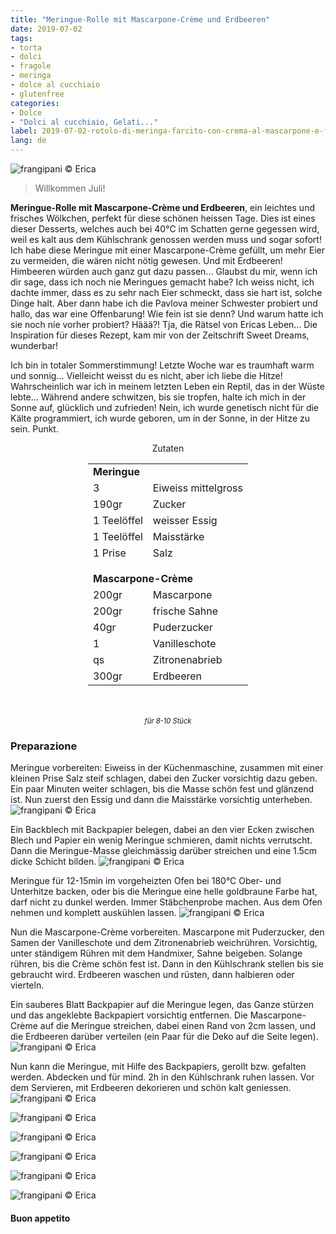 ```yaml
---
title: "Meringue-Rolle mit Mascarpone-Crème und Erdbeeren"
date: 2019-07-02
tags:
- torta
- dolci
- fragole
- meringa
- dolce al cucchiaio
- glutenfree
categories:
- Dolce
- "Dolci al cucchiaio, Gelati..."
label: 2019-07-02-rotolo-di-meringa-farcito-con-crema-al-mascarpone-e-fragole
lang: de
---
```

![](../2019-07-02-rotolo-di-meringa-farcito-con-crema-al-mascarpone-e-fragole/header.jpeg "frangipani © Erica")

> Willkommen Juli!

**Meringue-Rolle mit Mascarpone-Crème und Erdbeeren**, ein leichtes und frisches Wölkchen, perfekt für diese schönen heissen Tage. Dies ist eines dieser Desserts, welches auch bei 40°C im Schatten gerne gegessen wird, weil es kalt aus dem Kühlschrank genossen werden muss und sogar sofort! Ich habe diese Meringue mit einer Mascarpone-Crème gefüllt, um mehr Eier zu vermeiden, die wären nicht nötig gewesen. Und mit Erdbeeren! Himbeeren würden auch ganz gut dazu passen... Glaubst du mir, wenn ich dir sage, dass ich noch nie Meringues gemacht habe? Ich weiss nicht, ich dachte immer, dass es zu sehr nach Eier schmeckt, dass sie hart ist, solche Dinge halt. Aber dann habe ich die Pavlova meiner Schwester probiert und hallo, das war eine Offenbarung! Wie fein ist sie denn? Und warum hatte ich sie noch nie vorher probiert? Häää?! Tja, die Rätsel von Ericas Leben... Die Inspiration für dieses Rezept, kam mir von der Zeitschrift Sweet Dreams, wunderbar!

Ich bin in totaler Sommerstimmung! Letzte Woche war es traumhaft warm und sonnig... Vielleicht weisst du es nicht, aber ich liebe die Hitze! Wahrscheinlich war ich in meinem letzten Leben ein Reptil, das in der Wüste lebte... Während andere schwitzen, bis sie tropfen, halte ich mich in der Sonne auf, glücklich und zufrieden! Nein, ich wurde genetisch nicht für die Kälte programmiert, ich wurde geboren, um in der Sonne, in der Hitze zu sein. Punkt.

<div id="wrapper" style="text-align: center">
  <div id="yourdiv" style="display: inline-block;">
    <div class="ingredients" itemscope itemtype="http://schema.org/Recipe">
      <span itemprop="name" style="display:none;">Meringue-Rolle mit Mascarpone-Crème und Erdbeeren</span>
      <span itemprop="recipeCategory" style="display:none;">Süsses</span>
      <img itemprop="image" style="display:none;" class="ignore-gallery-item" src="../2019-07-02-rotolo-di-meringa-farcito-con-crema-al-mascarpone-e-fragole/header.jpeg"/>
      <span itemprop="author" style="display:none;">Erica Raiano</span>
      <span itemprop="description" style="display:none;">Meringue-Rolle mit Mascarpone-Crème und Erdbeeren, ein leichtes und frisches Wölkchen, perfekt für diese schönen heissen Tage.</span>
      <div class="ingredients-title">Zutaten</div>
      <table>
        <tbody>
          <tr>          
            <td colspan="2"><b>Meringue</b></td>
          </tr>      
          <tr itemprop="recipeIngredient">
            <td>3</td>
            <td>Eiweiss mittelgross</td>
          </tr>
          <tr itemprop="recipeIngredient">
            <td>190gr</td>
            <td>Zucker</td>
          </tr>
          <tr itemprop="recipeIngredient">
            <td>1 Teelöffel</td>
            <td>weisser Essig</td>
          </tr>
          <tr itemprop="recipeIngredient">
            <td>1 Teelöffel</td>
            <td>Maisstärke</td>
          </tr>
          <tr itemprop="recipeIngredient">
            <td>1 Prise</td>
            <td>Salz</td>
          </tr>
          <tr style="height: 15px;"></tr>
          <tr>          
            <td colspan="2"><b>Mascarpone-Crème</b></td>
          </tr>
          <tr itemprop="recipeIngredient">
            <td>200gr</td>
            <td>Mascarpone</td>
          </tr>
          <tr itemprop="recipeIngredient">
            <td>200gr</td>
            <td>frische Sahne</td>
          </tr>
          <tr itemprop="recipeIngredient">
            <td>40gr</td>
            <td>Puderzucker</td>
          </tr>
          <tr itemprop="recipeIngredient">
            <td>1</td>
            <td>Vanilleschote</td>
          </tr>
          <tr itemprop="recipeIngredient">
            <td>qs</td>
            <td>Zitronenabrieb</td>
          </tr>
          <tr itemprop="recipeIngredient">
            <td>300gr</td>
            <td>Erdbeeren</td>
          </tr>
        </tbody>
      </table>
      <br></br>
      <i class="pull-right" style="font-size: 80%;">für 8-10 Stück</i>
    </div>
  </div>
</div>


<h3>
  <font color="grey">
    <i class="fa-solid fa-gears"></i>
  </font> Preparazione
</h3>

Meringue vorbereiten: Eiweiss in der Küchenmaschine, zusammen mit einer kleinen Prise Salz steif schlagen, dabei den Zucker vorsichtig dazu geben. Ein paar Minuten weiter schlagen, bis die Masse schön fest und glänzend ist. Nun zuerst den Essig und dann die Maisstärke vorsichtig unterheben.
![](../2019-07-02-rotolo-di-meringa-farcito-con-crema-al-mascarpone-e-fragole/meringa.jpeg "frangipani © Erica")

Ein Backblech mit Backpapier belegen, dabei an den vier Ecken zwischen Blech und Papier ein wenig Meringue schmieren, damit nichts verrutscht. Dann die Meringue-Masse gleichmässig darüber streichen und eine 1.5cm dicke Schicht bilden.
![](../2019-07-02-rotolo-di-meringa-farcito-con-crema-al-mascarpone-e-fragole/teglia.jpeg "frangipani © Erica")

Meringue für 12-15min im vorgeheizten Ofen bei 180°C Ober- und Unterhitze backen, oder bis die Meringue eine helle goldbraune Farbe hat, darf nicht zu dunkel werden. Immer Stäbchenprobe machen. Aus dem Ofen nehmen und komplett auskühlen lassen.
![](../2019-07-02-rotolo-di-meringa-farcito-con-crema-al-mascarpone-e-fragole/sfornata.jpeg "frangipani © Erica")

Nun die Mascarpone-Crème vorbereiten. Mascarpone mit Puderzucker, den Samen der Vanilleschote und dem Zitronenabrieb weichrühren. Vorsichtig, unter ständigem Rühren mit dem Handmixer, Sahne beigeben. Solange rühren, bis die Crème schön fest ist. Dann in den Kühlschrank stellen bis sie gebraucht wird. Erdbeeren waschen und rüsten, dann halbieren oder vierteln.

Ein sauberes Blatt Backpapier auf die Meringue legen, das Ganze stürzen und das angeklebte Backpapiert vorsichtig entfernen. Die Mascarpone-Crème auf die Meringue streichen, dabei einen Rand von 2cm lassen, und die Erdbeeren darüber verteilen (ein Paar für die Deko auf die Seite legen).
![](../2019-07-02-rotolo-di-meringa-farcito-con-crema-al-mascarpone-e-fragole/farcito.jpeg "frangipani © Erica")

Nun kann die Meringue, mit Hilfe des Backpapiers, gerollt bzw. gefalten werden. Abdecken und für mind. 2h in den Kühlschrank ruhen lassen. Vor dem Servieren, mit Erdbeeren dekorieren und schön kalt geniessen.
![](../2019-07-02-rotolo-di-meringa-farcito-con-crema-al-mascarpone-e-fragole/risultato1.jpeg "frangipani © Erica")

![](../2019-07-02-rotolo-di-meringa-farcito-con-crema-al-mascarpone-e-fragole/risultato2.jpeg "frangipani © Erica")

![](../2019-07-02-rotolo-di-meringa-farcito-con-crema-al-mascarpone-e-fragole/risultato3.jpeg "frangipani © Erica")

![](../2019-07-02-rotolo-di-meringa-farcito-con-crema-al-mascarpone-e-fragole/risultato4.jpeg "frangipani © Erica")

![](../2019-07-02-rotolo-di-meringa-farcito-con-crema-al-mascarpone-e-fragole/risultato5.jpeg "frangipani © Erica")

![](../2019-07-02-rotolo-di-meringa-farcito-con-crema-al-mascarpone-e-fragole/risultato6.jpeg "frangipani © Erica")

<h4>Buon appetito
  <font color="red">
    <i class="fa-regular fa-face-smile"></i>
  </font>
</h4>